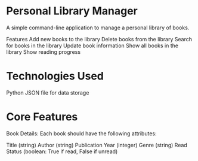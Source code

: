 # Personal Library Manager
A simple command-line application to manage a personal library of books.

Features
Add new books to the library
Delete books from the library
Search for books in the library
Update book information
Show all books in the library
Show reading progress

# Technologies Used
Python
JSON file for data storage

# Core Features
Book Details: Each book should have the following attributes:

Title (string)
Author (string)
Publication Year (integer)
Genre (string)
Read Status (boolean: True if read, False if unread)
